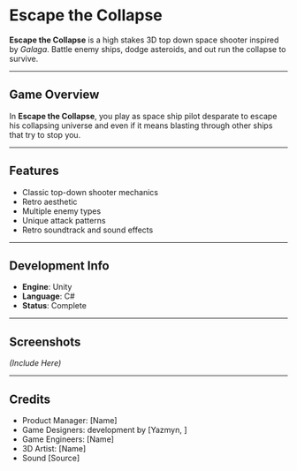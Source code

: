 # Escape the Collapse

**Escape the Collapse** is a high stakes 3D top down space shooter inspired by *Galaga*. Battle enemy ships, dodge asteroids, and out run the collapse to survive.

---

## Game Overview

In **Escape the Collapse**, you play as space ship pilot desparate to escape his collapsing universe and even if it means blasting through other ships that try to stop you.

---

## Features

- Classic top-down shooter mechanics  
- Retro aesthetic 
- Multiple enemy types
- Unique attack patterns  
- Retro soundtrack and sound effects

---

## Development Info

- **Engine**: Unity 
- **Language**: C#
- **Status**: Complete  

---

## Screenshots

*(Include Here)*

---

## Credits

- Product Manager: [Name]
-  Game Designers: development by [Yazmyn, ]  
- Game Engineers: [Name]
- 3D Artist: [Name]
- Sound [Source]
